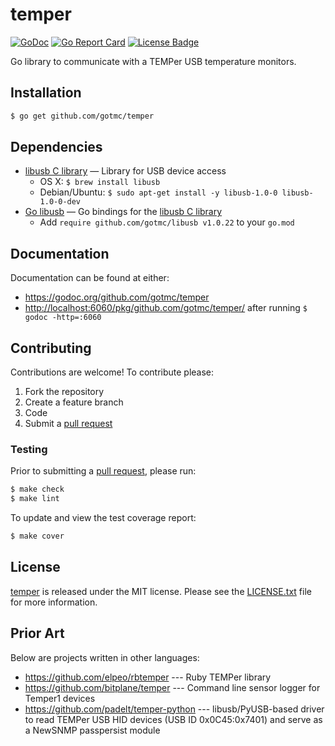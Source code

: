 # temper

[![GoDoc][godoc badge]][godoc link]
[![Go Report Card][report badge]][report card]
[![License Badge][license badge]][LICENSE.txt]

Go library to communicate with a TEMPer USB temperature monitors.


## Installation

```bash
$ go get github.com/gotmc/temper
```


## Dependencies

- [libusb C library][libusb-c] — Library for USB device access
  - OS X: `$ brew install libusb`
  - Debian/Ubuntu: `$ sudo apt-get install -y libusb-1.0-0 libusb-1.0-0-dev`
- [Go libusb][libusb] — Go bindings for the [libusb C library][libusb-c]
  - Add `require github.com/gotmc/libusb v1.0.22` to your `go.mod`


## Documentation

Documentation can be found at either:

- <https://godoc.org/github.com/gotmc/temper>
- <http://localhost:6060/pkg/github.com/gotmc/temper/> after running `$
  godoc -http=:6060`


## Contributing

Contributions are welcome! To contribute please:

1. Fork the repository
2. Create a feature branch
3. Code
4. Submit a [pull request][]


### Testing

Prior to submitting a [pull request][], please run:

```bash
$ make check
$ make lint
```

To update and view the test coverage report:

```bash
$ make cover
```

## License

[temper][] is released under the MIT license. Please see the
[LICENSE.txt][] file for more information.


## Prior Art

Below are projects written in other languages:

- <https://github.com/elpeo/rbtemper> --- Ruby TEMPer library
- <https://github.com/bitplane/temper> --- Command line sensor logger
  for Temper1 devices
- <https://github.com/padelt/temper-python> --- libusb/PyUSB-based
  driver to read TEMPer USB HID devices (USB ID 0x0C45:0x7401) and serve
  as a NewSNMP passpersist module


[godoc badge]: https://godoc.org/github.com/gotmc/temper?status.svg
[godoc link]: https://godoc.org/github.com/gotmc/temper
[libusb]: https://github.com/gotmc/libusb
[libusb-c]: http://libusb.info
[LICENSE.txt]: https://github.com/gotmc/temper/blob/master/LICENSE.txt
[license badge]: https://img.shields.io/badge/license-MIT-blue.svg
[pull request]: https://help.github.com/articles/using-pull-requests
[report badge]: https://goreportcard.com/badge/github.com/gotmc/temper
[report card]: https://goreportcard.com/report/github.com/gotmc/temper
[temper]: https://github.com/gotmc/temper
